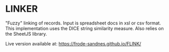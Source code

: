 # LINKER
"Fuzzy" linking of records. Input is spreadsheet docs in xsl or csv format. 
This implementation uses the DICE string similarity measure.
Also relies on the SheetJS library.

Live version available at: https://frode-sandnes.github.io/FLINK/
